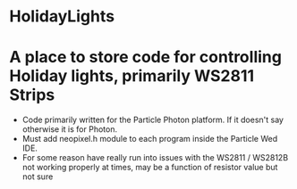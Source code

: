 # HolidayLights

# A place to store code for controlling Holiday lights, primarily WS2811 Strips

- Code primarily written for the Particle Photon platform. If it doesn't say otherwise it is for Photon.
- Must add neopixel.h module to each program inside the Particle Wed IDE.
- For some reason have really run into issues with the WS2811 / WS2812B not working properly at times, may be a function of resistor value but not sure



